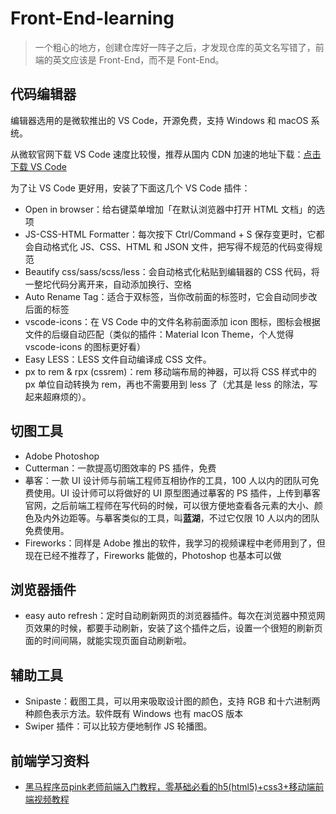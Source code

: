 # Front-End-learning   

> 一个粗心的地方，创建仓库好一阵子之后，才发现仓库的英文名写错了，前端的英文应该是 Front-End，而不是 Font-End。      

## 代码编辑器  

编辑器选用的是微软推出的 VS Code，开源免费，支持 Windows 和 macOS 系统。   

从微软官网下载 VS Code 速度比较慢，推荐从国内 CDN 加速的地址下载：[点击下载 VS Code](https://t.co/kFjlDoaVS1?amp=1)        

为了让 VS Code 更好用，安装了下面这几个 VS Code 插件：   

* Open in browser：给右键菜单增加「在默认浏览器中打开 HTML 文档」的选项    
* JS-CSS-HTML Formatter：每次按下 Ctrl/Command + S 保存变更时，它都会自动格式化 JS、CSS、HTML 和 JSON 文件，把写得不规范的代码变得规范        
* Beautify css/sass/scss/less：会自动格式化粘贴到编辑器的 CSS 代码，将一整坨代码分离开来，自动添加换行、空格     
* Auto Rename Tag：适合于双标签，当你改前面的标签时，它会自动同步改后面的标签      
* vscode-icons：在 VS Code 中的文件名称前面添加 icon 图标，图标会根据文件的后缀自动匹配（类似的插件：Material Icon Theme，个人觉得 vscode-icons 的图标更好看）   
* Easy LESS：LESS 文件自动编译成 CSS 文件。       
* px to rem & rpx (cssrem)：rem 移动端布局的神器，可以将 CSS 样式中的 px 单位自动转换为 rem，再也不需要用到 less 了（尤其是 less 的除法，写起来超麻烦的）。      

## 切图工具       

* Adobe Photoshop       
* Cutterman：一款提高切图效率的 PS 插件，免费         
* 摹客：一款 UI 设计师与前端工程师互相协作的工具，100 人以内的团队可免费使用。UI 设计师可以将做好的 UI 原型图通过摹客的 PS 插件，上传到摹客官网，之后前端工程师在写代码的时候，可以很方便地查看各元素的大小、颜色及内外边距等。与摹客类似的工具，叫**蓝湖**，不过它仅限 10 人以内的团队免费使用。           
* Fireworks：同样是 Adobe 推出的软件，我学习的视频课程中老师用到了，但现在已经不推荐了，Fireworks 能做的，Photoshop 也基本可以做       

## 浏览器插件  

* easy auto refresh：定时自动刷新网页的浏览器插件。每次在浏览器中预览网页效果的时候，都要手动刷新，安装了这个插件之后，设置一个很短的刷新页面的时间间隔，就能实现页面自动刷新啦。     

## 辅助工具     
* Snipaste：截图工具，可以用来吸取设计图的颜色，支持 RGB 和十六进制两种颜色表示方法。软件既有 Windows 也有 macOS 版本        
* Swiper 插件：可以比较方便地制作 JS 轮播图。      


## 前端学习资料   

* [黑马程序员pink老师前端入门教程，零基础必看的h5(html5)+css3+移动端前端视频教程](https://www.bilibili.com/video/BV14J4114768?p=1)     